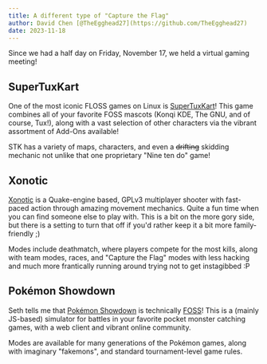 ```yaml
---
title: A different type of "Capture the Flag"
author: David Chen [@TheEgghead27](https://github.com/TheEgghead27)
date: 2023-11-18
---
```


Since we had a half day on Friday, November 17, we held a virtual gaming meeting!

## SuperTuxKart
One of the most iconic FLOSS games on Linux is
[SuperTuxKart](https://supertuxkart.net/Main_Page)! This game combines all of
your favorite FOSS mascots (Konqi KDE, The GNU, and of course, Tux!), along
with a vast selection of other characters via the vibrant assortment of Add-Ons
available!

STK has a variety of maps, characters, and even a ~~drifting~~ skidding
mechanic not unlike that one proprietary "Nine ten do" game!

## Xonotic
[Xonotic](https://xonotic.org/) is a Quake-engine based, GPLv3 multiplayer
shooter with fast-paced action through amazing movement mechanics. Quite a fun
time when you can find someone else to play with. This is a bit on the more
gory side, but there is a setting to turn that off if you'd rather keep it a
bit more family-friendly ;)

Modes include deathmatch, where players compete for the most kills, along with
team modes, races, and "Capture the Flag" modes with less hacking and much more
frantically running around trying not to get instagibbed :P

## Pokémon Showdown
Seth tells me that [Pokémon Showdown](https://pokemonshowdown.com/) is
technically [FOSS](https://github.com/smogon/pokemon-showdown)! This is a
(mainly JS-based) simulator for battles in your favorite pocket monster
catching games, with a web client and vibrant online community.

Modes are available for many generations of the Pokémon games, along with
imaginary "fakemons", and standard tournament-level game rules.
